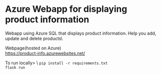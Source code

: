 # Azure Webapp for displaying product information
Webapp using Azure SQL that displays product information. Help you add, update and delete products\

Webpage(hosted on Azure)\
https://product-info.azurewebsites.net/


To run locally> \ 
`pip install -r requirements.txt` <br>
`flask run`

